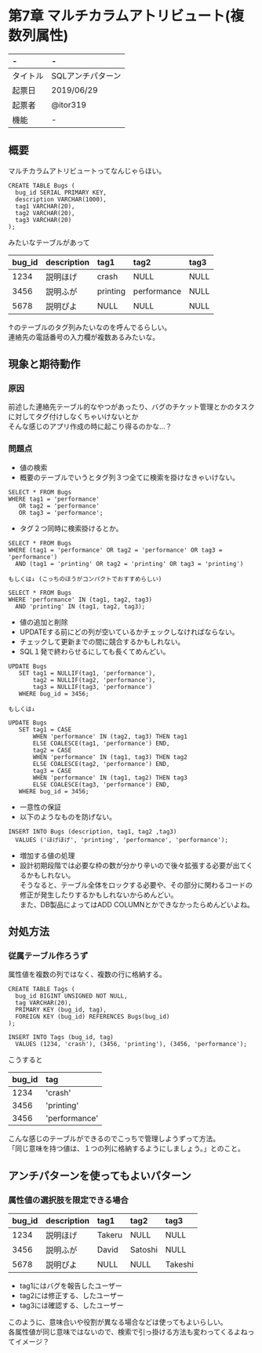 # 第7章 マルチカラムアトリビュート(複数列属性)

| -        | -                |
|:---------|:-----------------|
| タイトル | SQLアンチパターン  |
| 起票日   | 2019/06/29       |
| 起票者   | @itor319          |
| 機能     | -                |

## 概要
マルチカラムアトリビュートってなんじゃらほい。  

```
CREATE TABLE Bugs (
  bug_id SERIAL PRIMARY KEY,
  description VARCHAR(1000),
  tag1 VARCHAR(20),
  tag2 VARCHAR(20),
  tag3 VARCHAR(20)  
);
```
みたいなテーブルがあって

| bug_id | description | tag1     | tag2        | tag3 |
|:-------|:------------|:---------|:------------|:-----|
| 1234   | 説明ほげ     | crash    | NULL        | NULL |
| 3456   | 説明ふが     | printing | performance | NULL |
| 5678   | 説明ぴよ     | NULL     | NULL        | NULL |

↑のテーブルのタグ列みたいなのを呼んでるらしい。  
連絡先の電話番号の入力欄が複数あるみたいな。

## 現象と期待動作
### 原因
前述した連絡先テーブル的なやつがあったり、バグのチケット管理とかのタスクに対してタグ付けしなくちゃいけないとか  
そんな感じのアプリ作成の時に起こり得るのかな…？

### 問題点
- 値の検索
 - 概要のテーブルでいうとタグ列３つ全てに検索を掛けなきゃいけない。

 ```
 SELECT * FROM Bugs
 WHERE tag1 = 'performance'
    OR tag2 = 'performance'
    OR tag3 = 'performance';
 ```
 - タグ２つ同時に検索掛けるとか。

 ```
SELECT * FROM Bugs
 WHERE (tag1 = 'performance' OR tag2 = 'performance' OR tag3 = 'performance')
   AND (tag1 = 'printing' OR tag2 = 'printing' OR tag3 = 'printing')

 もしくは↓ (こっちのほうがコンパクトでおすすめらしい)

 SELECT * FROM Bugs
 WHERE 'performance' IN (tag1, tag2, tag3)
   AND 'printing' IN (tag1, tag2, tag3);
 ```
- 値の追加と削除
 - UPDATEする前にどの列が空いているかチェックしなければならない。
 - チェックして更新までの間に競合するかもしれない。
 - SQL１発で終わらせるにしても長くてめんどい。

 ```
 UPDATE Bugs
    SET tag1 = NULLIF(tag1, 'performance'),
        tag2 = NULLIF(tag2, 'performance'),
        tag3 = NULLIF(tag3, 'performance')
    WHERE bug_id = 3456;

 もしくは↓

 UPDATE Bugs
    SET tag1 = CASE
        WHEN 'performance' IN (tag2, tag3) THEN tag1
        ELSE COALESCE(tag1, 'performance') END,
        tag2 = CASE
        WHEN 'performance' IN (tag1, tag3) THEN tag2
        ELSE COALESCE(tag2, 'performance') END,
        tag3 = CASE
        WHEN 'performance' IN (tag1, tag2) THEN tag3
        ELSE COALESCE(tag3, 'performance') END,
    WHERE bug_id = 3456;
 ```
- 一意性の保証
 - 以下のようなものを防げない。

 ```
 INSERT INTO Bugs (description, tag1, tag2 ,tag3)
   VALUES ('ほげほげ', 'printing', 'performance', 'performance');
 ```
- 増加する値の処理
 - 設計初期段階では必要な枠の数が分かり辛いので後々拡張する必要が出てくるかもしれない。  
 そうなると、テーブル全体をロックする必要や、その部分に関わるコードの修正が発生したりするかもしれないからめんどい。  
 また、DB製品によってはADD COLUMNとかできなかったらめんどいよね。


## 対処方法
### 従属テーブル作ろうず
属性値を複数の列ではなく、複数の行に格納する。

```
CREATE TABLE Tags (
  bug_id BIGINT UNSIGNED NOT NULL,
  tag VARCHAR(20),
  PRIMARY KEY (bug_id, tag),
  FOREIGN KEY (bug_id) REFERENCES Bugs(bug_id)
);

INSERT INTO Tags (bug_id, tag)
  VALUES (1234, 'crash'), (3456, 'printing'), (3456, 'performance');
```

こうすると

| bug_id | tag           |
|:-------|:--------------|
| 1234   | 'crash'       |
| 3456   | 'printing'    |
| 3456   | 'performance' |

こんな感じのテーブルができるのでこっちで管理しようずって方法。  
「同じ意味を持つ値は、１つの列に格納するようにしましょう。」とのこと。

## アンチパターンを使ってもよいパターン
### 属性値の選択肢を限定できる場合
| bug_id | description | tag1     | tag2        | tag3    |
|:-------|:------------|:---------|:------------|:--------|
| 1234   | 説明ほげ     | Takeru   | NULL        | NULL    |
| 3456   | 説明ふが     | David    | Satoshi     | NULL    |
| 5678   | 説明ぴよ     | NULL     | NULL        | Takeshi |

- tag1にはバグを報告したユーザー
- tag2には修正する、したユーザー
- tag3には確認する、したユーザー

このように、意味合いや役割が異なる場合などは使ってもよいらしい。  
各属性値が同じ意味ではないので、検索で引っ掛ける方法も変わってくるよねってイメージ？
